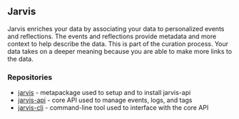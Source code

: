 ## Jarvis

Jarvis enriches your data by associating your data to personalized events and reflections.  The events and reflections provide metadata and more context to help describe the data.  This is part of the curation process.  Your data takes on a deeper meaning because you are able to make more links to the data.

### Repositories

* [jarvis](https://github.com/clb6/jarvis) - metapackage used to setup and to install jarvis-api
* [jarvis-api](https://github.com/clb6/jarvis-api) - core API used to manage events, logs, and tags
* [jarvis-cli](https://github.com/clb6/jarvis-cli) - command-line tool used to interface with the core API

